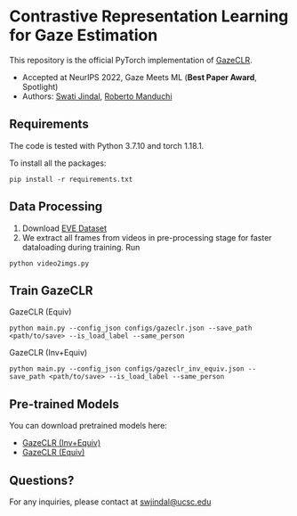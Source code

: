 
# Contrastive Representation Learning for Gaze Estimation

This repository is the official PyTorch implementation of [GazeCLR](https://arxiv.org/abs/2210.13404).

- Accepted at NeurIPS 2022, Gaze Meets ML (**Best Paper Award**, Spotlight)
- Authors: [Swati Jindal](https://jswati31.github.io/), [Roberto Manduchi](https://users.soe.ucsc.edu/~manduchi/)


## Requirements
The code is tested with Python 3.7.10 and torch 1.18.1.

To install all the packages:

```setup
pip install -r requirements.txt
```


## Data Processing

1. Download [EVE Dataset](https://ait.ethz.ch/projects/2020/EVE/)
2. We extract all frames from videos in pre-processing stage for faster dataloading during training. Run
```
python video2imgs.py
```

## Train GazeCLR

GazeCLR (Equiv)

```
python main.py --config_json configs/gazeclr.json --save_path <path/to/save> --is_load_label --same_person
```

GazeCLR (Inv+Equiv)

```
python main.py --config_json configs/gazeclr_inv_equiv.json --save_path <path/to/save> --is_load_label --same_person
```

## Pre-trained Models

You can download pretrained models here:

- [GazeCLR (Inv+Equiv)](https://drive.google.com/file/d/10K_AwVH6H_0P77lR0XHl3iDsfiep2YTP/view?usp=sharing)
- [GazeCLR (Equiv)](https://drive.google.com/file/d/1dx7ZLd0y-EzWW3wUiQC6BFZvCjF82wf8/view?usp=sharing)

## Questions?

For any inquiries, please contact at swjindal@ucsc.edu
